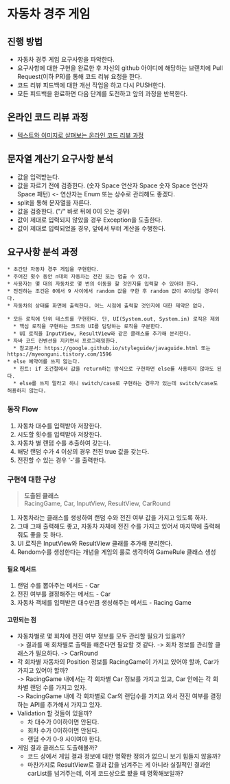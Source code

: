 # 자동차 경주 게임
## 진행 방법
* 자동차 경주 게임 요구사항을 파악한다.
* 요구사항에 대한 구현을 완료한 후 자신의 github 아이디에 해당하는 브랜치에 Pull Request(이하 PR)를 통해 코드 리뷰 요청을 한다.
* 코드 리뷰 피드백에 대한 개선 작업을 하고 다시 PUSH한다.
* 모든 피드백을 완료하면 다음 단계를 도전하고 앞의 과정을 반복한다.

## 온라인 코드 리뷰 과정
* [텍스트와 이미지로 살펴보는 온라인 코드 리뷰 과정](https://github.com/next-step/nextstep-docs/tree/master/codereview)

## 문자열 계산기 요구사항 분석
 * 값을 입력받는다.  
 * 값을 자르기 전에 검증한다. (숫자 Space 연산자 Space 숫자 Space 연산자 Space 패턴) <- 연산자는 Enum 또는 상수로 관리해도 좋겠다.
 * split을 통해 문자열을 자른다.  
 * 값을 검증한다. ("/" 바로 뒤에 0이 오는 경우)  
 * 값이 제대로 입력되지 않았을 경우 Exception을 도출한다.  
 * 값이 제대로 입력되었을 경우, 앞에서 부터 계산을 수행한다.  
    
## 요구사항 분석 과정

```
* 초간단 자동차 경주 게임을 구현한다.  
* 주어진 횟수 동안 n대의 자동차는 전진 또는 멈출 수 있다.  
* 사용자는 몇 대의 자동차로 몇 번의 이동을 할 것인지를 입력할 수 있어야 한다.  
* 전진하는 조건은 0에서 9 사이에서 random 값을 구한 후 random 값이 4이상일 경우이다.  
* 자동차의 상태를 화면에 출력한다. 어느 시점에 출력할 것인지에 대한 제약은 없다.  
```

```
* 모든 로직에 단위 테스트를 구현한다. 단, UI(System.out, System.in) 로직은 제외  
  * 핵심 로직을 구현하는 코드와 UI를 담당하는 로직을 구분한다.  
  * UI 로직을 InputView, ResultView와 같은 클래스를 추가해 분리한다.  
* 자바 코드 컨벤션을 지키면서 프로그래밍한다.  
  * 참고문서: https://google.github.io/styleguide/javaguide.html 또는 https://myeonguni.tistory.com/1596
* else 예약어를 쓰지 않는다.
  * 힌트: if 조건절에서 값을 return하는 방식으로 구현하면 else를 사용하지 않아도 된다.
  * else를 쓰지 말라고 하니 switch/case로 구현하는 경우가 있는데 switch/case도 허용하지 않는다.
```
### 동작 Flow

1. 자동차 대수를 입력받아 저장한다.  
2. 시도할 횟수를 입력받아 저장한다.  
3. 자동차 별 랜덤 수를 추출하여 갖는다.  
4. 해당 랜덤 수가 4 이상의 경우 전진 true 값을 갖는다.  
5. 전진할 수 있는 경우 '-'를 출력한다. 

### 구현에 대한 구상  

> **도출된 클래스**  
> RacingGame, Car, InputView, ResultView, CarRound

1. 자동차라는 클래스를 생성하여 랜덤 수와 전진 여부 값을 가지고 있도록 하자.  
2. 그때 그때 출력해도 좋고, 자동차 자체에 전진 수를 가지고 있어서 마지막에 출력해줘도 좋을 듯 하다.  
3. UI 로직은 InputView와 ResultView 클래를 추가해 분리한다.  
4. Rendom수를 생성한다는 개념을 게임의 룰로 생각하여 GameRule 클래스 생성

#### 필요 메서드  

1. 랜덤 수를 뽑아주는 메서드 - Car
2. 전진 여부를 결정해주는 메서드  - Car
3. 자동차 객체를 입력받은 대수만큼 생성해주는 메서드 - Racing Game  

#### 고민되는 점  

- 자동차별로 몇 회차에 전진 여부 정보를 모두 관리할 필요가 있을까?  
-> 결과를 매 회차별로 출력을 해준다면 필요할 것 같다. -> 회차 정보를 관리할 클래스가 필요하다. -> CarRound
- 각 회차별 자동차의 Position 정보를 RacingGame이 가지고 있어야 할까, Car가 가지고 있어야 할까?  
-> RacingGame 내에서는 각 회차별 Car 정보를 가지고 있고, Car 안에는 각 회차별 랜덤 수를 가지고 있자.  
-> RacingGame 내에 각 회차별로 Car의 랜덤수를 가지고 와서 전진 여부를 결정하는 API를 추가해서 가지고 있자.  
- Validation 할 것들이 있을까? 
    - 차 대수가 0이하이면 안된다.  
    - 회차 수가 0이하이면 안된다.  
    - 랜덤 수가 0-9 사이여야 한다.  
- 게임 결과 클래스도 도출해볼까?  
    - 코드 상에서 게임 결과 정보에 대한 명확한 정의가 없으니 보기 힘들지 않을까? 
    - 마찬가지로 ResultView로 결과 값을 넘겨주는 게 아니라 실질적인 결과인 carList를 넘겨주는데, 이게 코드상으로 봤을 때 명확해보일까?  
 